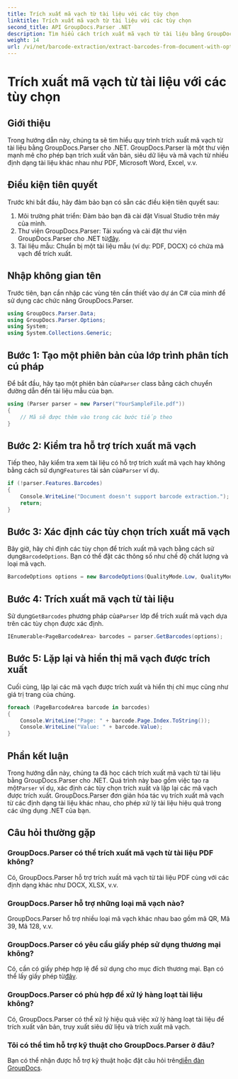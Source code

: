 ```yaml
---
title: Trích xuất mã vạch từ tài liệu với các tùy chọn
linktitle: Trích xuất mã vạch từ tài liệu với các tùy chọn
second_title: API GroupDocs.Parser .NET
description: Tìm hiểu cách trích xuất mã vạch từ tài liệu bằng GroupDocs.Parser cho .NET. Hướng dẫn toàn diện với các ví dụ về mã và câu hỏi thường gặp.
weight: 14
url: /vi/net/barcode-extraction/extract-barcodes-from-document-with-options/
---
```


# Trích xuất mã vạch từ tài liệu với các tùy chọn

## Giới thiệu
Trong hướng dẫn này, chúng ta sẽ tìm hiểu quy trình trích xuất mã vạch từ tài liệu bằng GroupDocs.Parser cho .NET. GroupDocs.Parser là một thư viện mạnh mẽ cho phép bạn trích xuất văn bản, siêu dữ liệu và mã vạch từ nhiều định dạng tài liệu khác nhau như PDF, Microsoft Word, Excel, v.v.
## Điều kiện tiên quyết
Trước khi bắt đầu, hãy đảm bảo bạn có sẵn các điều kiện tiên quyết sau:
1. Môi trường phát triển: Đảm bảo bạn đã cài đặt Visual Studio trên máy của mình.
2.  Thư viện GroupDocs.Parser: Tải xuống và cài đặt thư viện GroupDocs.Parser cho .NET từ[đây](https://releases.groupdocs.com/parser/net/).
3. Tài liệu mẫu: Chuẩn bị một tài liệu mẫu (ví dụ: PDF, DOCX) có chứa mã vạch để trích xuất.

## Nhập không gian tên
Trước tiên, bạn cần nhập các vùng tên cần thiết vào dự án C# của mình để sử dụng các chức năng GroupDocs.Parser.
```csharp
using GroupDocs.Parser.Data;
using GroupDocs.Parser.Options;
using System;
using System.Collections.Generic;
```
## Bước 1: Tạo một phiên bản của lớp trình phân tích cú pháp
 Để bắt đầu, hãy tạo một phiên bản của`Parser` class bằng cách chuyển đường dẫn đến tài liệu mẫu của bạn.
```csharp
using (Parser parser = new Parser("YourSampleFile.pdf"))
{
    // Mã sẽ được thêm vào trong các bước tiếp theo
}
```
## Bước 2: Kiểm tra hỗ trợ trích xuất mã vạch
 Tiếp theo, hãy kiểm tra xem tài liệu có hỗ trợ trích xuất mã vạch hay không bằng cách sử dụng`Features` tài sản của`Parser` ví dụ.
```csharp
if (!parser.Features.Barcodes)
{
    Console.WriteLine("Document doesn't support barcode extraction.");
    return;
}
```
## Bước 3: Xác định các tùy chọn trích xuất mã vạch
 Bây giờ, hãy chỉ định các tùy chọn để trích xuất mã vạch bằng cách sử dụng`BarcodeOptions`. Bạn có thể đặt các thông số như chế độ chất lượng và loại mã vạch.
```csharp
BarcodeOptions options = new BarcodeOptions(QualityMode.Low, QualityMode.Low, "QR");
```
## Bước 4: Trích xuất mã vạch từ tài liệu
 Sử dụng`GetBarcodes` phương pháp của`Parser` lớp để trích xuất mã vạch dựa trên các tùy chọn được xác định.
```csharp
IEnumerable<PageBarcodeArea> barcodes = parser.GetBarcodes(options);
```
## Bước 5: Lặp lại và hiển thị mã vạch được trích xuất
Cuối cùng, lặp lại các mã vạch được trích xuất và hiển thị chỉ mục cũng như giá trị trang của chúng.
```csharp
foreach (PageBarcodeArea barcode in barcodes)
{
    Console.WriteLine("Page: " + barcode.Page.Index.ToString());
    Console.WriteLine("Value: " + barcode.Value);
}
```

## Phần kết luận
 Trong hướng dẫn này, chúng ta đã học cách trích xuất mã vạch từ tài liệu bằng GroupDocs.Parser cho .NET. Quá trình này bao gồm việc tạo ra một`Parser` ví dụ, xác định các tùy chọn trích xuất và lặp lại các mã vạch được trích xuất. GroupDocs.Parser đơn giản hóa tác vụ trích xuất mã vạch từ các định dạng tài liệu khác nhau, cho phép xử lý tài liệu hiệu quả trong các ứng dụng .NET của bạn.

## Câu hỏi thường gặp
### GroupDocs.Parser có thể trích xuất mã vạch từ tài liệu PDF không?
Có, GroupDocs.Parser hỗ trợ trích xuất mã vạch từ tài liệu PDF cùng với các định dạng khác như DOCX, XLSX, v.v.
### GroupDocs.Parser hỗ trợ những loại mã vạch nào?
GroupDocs.Parser hỗ trợ nhiều loại mã vạch khác nhau bao gồm mã QR, Mã 39, Mã 128, v.v.
### GroupDocs.Parser có yêu cầu giấy phép sử dụng thương mại không?
 Có, cần có giấy phép hợp lệ để sử dụng cho mục đích thương mại. Bạn có thể lấy giấy phép từ[đây](https://purchase.groupdocs.com/buy).
### GroupDocs.Parser có phù hợp để xử lý hàng loạt tài liệu không?
Có, GroupDocs.Parser có thể xử lý hiệu quả việc xử lý hàng loạt tài liệu để trích xuất văn bản, truy xuất siêu dữ liệu và trích xuất mã vạch.
### Tôi có thể tìm hỗ trợ kỹ thuật cho GroupDocs.Parser ở đâu?
 Bạn có thể nhận được hỗ trợ kỹ thuật hoặc đặt câu hỏi trên[diễn đàn GroupDocs](https://forum.groupdocs.com/c/parser/17).